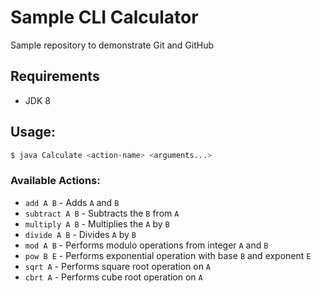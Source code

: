 # Sample CLI Calculator
Sample repository to demonstrate Git and GitHub

## Requirements
- JDK 8

## Usage:
```bash
$ java Calculate <action-name> <arguments...>
```

### Available Actions:
- `add A B` - Adds `A` and `B`
- `subtract A B` - Subtracts the `B` from `A`
- `multiply A B` - Multiplies the `A` by `B`
- `divide A B` - Divides `A` by `B`
- `mod A B` - Performs modulo operations from integer `A` and `B`
- `pow B E` - Performs exponential operation with base `B` and exponent `E`
- `sqrt A` - Performs square root operation on `A`
- `cbrt A` - Performs cube root operation on `A`
